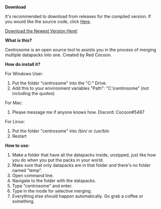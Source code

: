 **Download**

It's recommended to download from releases for the compiled version. If you would like the source code, click [Here](https://github.com/RedCocoon/Centrosome).

[Download the Newest Version Here!](https://github.com/RedCocoon/Centrosome/releases)

**What is this?**

Centrosome is an open source tool to assists you in the process of merging multiple datapacks into one. Created by Red Cocoon.

**How do install it?**

For Windows User:
1) Put the folder "centrosome" into the "C:" Drive.
2) Add this to your environment variables "Path":
"C:\centrosome" (not including the quotes)

For Mac:
1) Please message me if anyone knows how. Discord: Cocoon#5487

For Linux:
1) Put the folder "centrosome" into /bin/ or /usr/bin
2) Restart

**How to use:**

1) Make a folder that have all the datapacks inside, unzipped, just like how you do when you put the packs in your world.
2) Make sure that only datapacks are in that folder and there's no folder named "temp".
3) Open command line.
4) Navigate to the folder with the datapacks.
5) Type "centrosome" and enter.
6) Type in the mode for selective merging.
7) Everything else should happen automatically. Go grab a coffee or something.
